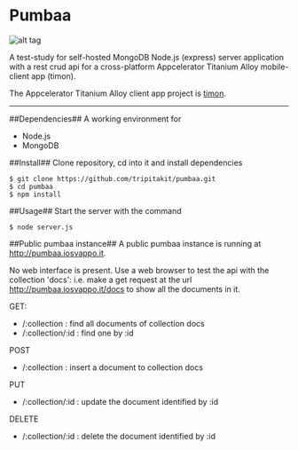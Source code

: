 Pumbaa
===

![alt tag](http://www.nationalgeographic.it/images/2010/03/22/131940827-media-409e5990-3b7a-4859-b262-b7ec7f86f724.jpg)


A test-study for self-hosted MongoDB Node.js (express) server application with a rest crud api
for a cross-platform Appcelerator Titanium Alloy mobile-client app (timon).

The Appcelerator Titanium Alloy client app project is [timon](https://github.com/tripitakit/timon).

---

##Dependencies##
A working environment for
- Node.js
- MongoDB 

##Install##
Clone repository, cd into it and install dependencies
~~~
$ git clone https://github.com/tripitakit/pumbaa.git
$ cd pumbaa
$ npm install
~~~

##Usage##
Start the server with the command
~~~
$ node server.js
~~~


##Public pumbaa instance##
A public pumbaa instance is running at http://pumbaa.iosvappo.it.

No web interface is present. Use a web browser to test the api
with the collection 'docs': i.e. make a get request at the url
http://pumbaa.iosvappo.it/docs to show all the documents in it.

GET:
- /:collection			: find all documents of collection docs
- /:collection/:id		: find one by :id

POST 
- /:collection			: insert a document to collection docs

PUT
- /:collection/:id		: update the document identified by :id

DELETE
- /:collection/:id		: delete the document identified by :id
